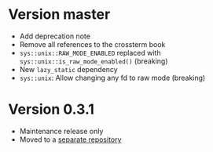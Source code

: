 # Version master

- Add deprecation note
- Remove all references to the crossterm book
- `sys::unix::RAW_MODE_ENABLED` replaced with `sys::unix::is_raw_mode_enabled()` (breaking)
- New `lazy_static` dependency
- `sys::unix`: Allow changing any fd to raw mode (breaking)

# Version 0.3.1

- Maintenance release only
- Moved to a [separate repository](https://github.com/crossterm-rs/crossterm-utils)
